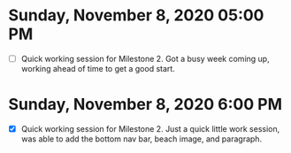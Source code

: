 # Sunday, November  8, 2020 05:00 PM
- [ ] Quick working session for Milestone 2. 
Got a busy week coming up, working ahead of time to get a good start. 

# Sunday, November 8, 2020 6:00 PM
- [x] Quick working session for Milestone 2. 
Just a quick little work session, was able to add the bottom nav bar, beach image, and paragraph. 